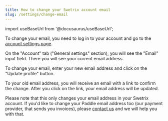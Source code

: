 ```yaml
---
title: How to change your Swetrix account email
slug: /settings/change-email
---
```


import useBaseUrl from '@docusaurus/useBaseUrl';

To change your email, you need to log in to your account and go to the [account settings page](https://swetrix.com/user-settings).

On the "Account" tab ("General settings" section), you will see the "Email" input field. There you will see your current email address.

To change your email, enter your new email address and click on the "Update profile" button.

To your old email address, you will receive an email with a link to confirm the change. After you click on the link, your email address will be updated.

Please note that this only changes your email address in your Swetrix account. If you'd like to change your Paddle email address too (our payment provider, that sends you invoices), please [contact us](https://swetrix.com/contact) and we will help you with that.

